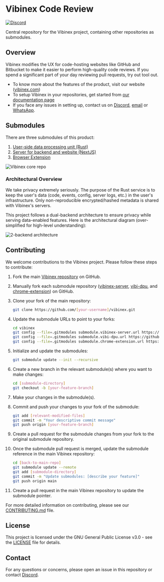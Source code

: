 # Vibinex Code Review
[![Discord](https://img.shields.io/discord/534485763354787851.svg)](https://discord.gg/caVSraCvpk)

Central repository for the Vibinex project, containing other repositories as submodules.

## Overview
Vibinex modifies the UX for code-hosting websites like GitHub and Bitbucket to make it easier to perform high-quality code reviews.
If you spend a significant part of your day reviewing pull requests, try out tool out.

- To know more about the features of the product, visit our website ([vibinex.com](https://vibinex.com))
- To setup Vibinex in your repositories, get started from [our documentation page](https://vibinex.com/docs)
- If you face any issues in setting up, contact us on [Discord](https://discord.gg/caVSraCvpk), [email](mailto:contact@vibinex.com) or [WhatsApp](https://wa.me/918511557566).

## Submodules
There are three submodules of this product:
1. [User-side data processing unit (Rust)](https://github.com/vibinex/vibi-dpu)
2. [Server for backend and website (NextJS)](https://github.com/vibinex/vibinex-server)
3. [Browser Extension](https://github.com/vibinex/chrome-extension)

<picture>
  <source media="(prefers-color-scheme: dark)" srcset="https://github.com/vibinex/.github/assets/7858932/1246e2b8-9ba9-4e27-af30-b159b9c8e9bb">
  <source media="(prefers-color-scheme: light)" srcset="https://github.com/vibinex/.github/assets/7858932/1530e2d0-b118-484f-84a1-ef26ab305326">
  <img alt="Vibinex core repo" src="https://github.com/vibinex/.github/assets/7858932/1530e2d0-b118-484f-84a1-ef26ab305326">
</picture>

### Architectural Overview
We take privacy extremely seriously. The purpose of the Rust service is to keep the user's data (code, events, config, server logs, etc.) in the user's infrastructure.
Only non-reproducible encrypted/hashed metadata is shared with Vibinex's servers.

This project follows a dual-backend architecture to ensure privacy while serving data-enabled features. Here is the architectural diagram (over-simplified for high-level understanding):

<picture>
  <source media="(prefers-color-scheme: dark)" srcset="https://github.com/vibinex/.github/assets/7858932/493b3052-b462-4bb8-a9cd-ffa8e1018960">
  <source media="(prefers-color-scheme: light)" srcset="https://github.com/vibinex/.github/assets/7858932/d5a97883-64ef-498f-b97a-318b6675ac87">
  <img alt="2-backend architecture" src="https://github.com/vibinex/.github/assets/7858932/d5a97883-64ef-498f-b97a-318b6675ac87">
</picture>

## Contributing

We welcome contributions to the Vibinex project. Please follow these steps to contribute:

1. Fork the main [Vibinex repository](https://github.com/vibinex/vibinex) on GitHub.
2. Manually fork each submodule repository ([vibinex-server](https://github.com/vibinex/vibinex-server), [vibi-dpu](https://github.com/vibinex/vibi-dup), and [chrome-extension](https://github.com/vibinex/chrome-extension)) on GitHub.

3. Clone your fork of the main repository:
	```bash
	git clone https://github.com/[your-username]/vibinex.git
	```
4. Update the submodule URLs to point to your forks:
	```bash
	cd vibinex
	git config --file=.gitmodules submodule.vibinex-server.url https://github.com/[your-username]/vibinex-server.git
	git config --file=.gitmodules submodule.vibi-dpu.url https://github.com/[your-username]/vibi-dpu.git
	git config --file=.gitmodules submodule.chrome-extension.url https://github.com/[your-username]/chrome-extension.git
	```
5. Initialize and update the submodules:
	```bash
	git submodule update --init --recursive
	```
6. Create a new branch in the relevant submodule(s) where you want to make changes:
	```bash
	cd [submodule-directory]
	git checkout -b [your-feature-branch]
	```
7. Make your changes in the submodule(s).
8. Commit and push your changes to your fork of the submodule:
	```bash
	git add [relevant-modified-files]
	git commit -m "Your descriptive commit message"
	git push origin [your-feature-branch]
	```
9. Create a pull request for the submodule changes from your fork to the original submodule repository.
10. Once the submodule pull request is merged, update the submodule reference in the main Vibinex repository:
	```bash
	cd [back-to-main-repo]
	git submodule update --remote
	git add [submodule-directory]
	git commit -m "Update submodules: [describe your feature]"
	git push origin main
	```
11. Create a pull request in the main Vibinex repository to update the submodule pointer.

For more detailed information on contributing, please see our [CONTRIBUTING.md](CONTRIBUTING.md) file.

## License

This project is licensed under the GNU General Public License v3.0 - see the [LICENSE](LICENSE) file for details.

## Contact

For any questions or concerns, please open an issue in this repository or contact [Discord](https://discord.gg/caVSraCvpk).
